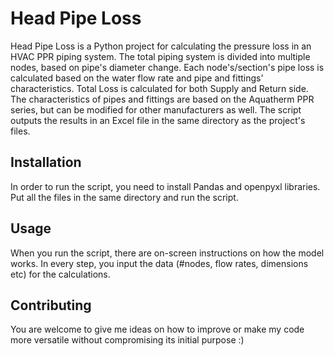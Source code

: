 # Head Pipe Loss

Head Pipe Loss is a Python project for calculating the pressure loss in an HVAC PPR piping system.
The total piping system is divided into multiple nodes, based on pipe's diameter change.
Each node's/section's pipe loss is calculated based on the water flow rate and pipe and fittings' characteristics.
Total Loss is calculated for both Supply and Return side.
The characteristics of pipes and fittings are based on the Aquatherm PPR series, but can be modified for other manufacturers as well.
The script outputs the results in an Excel file in the same directory as the project's files.

## Installation
In order to run the script, you need to install Pandas and openpyxl libraries.
Put all the files in the same directory and run the script.


## Usage
When you run the script, there are on-screen instructions on how the model works. In every step, you input the data (#nodes, flow rates, dimensions etc) for the calculations.



## Contributing
You are welcome to give me ideas on how to improve or make my code more versatile without compromising its initial purpose :)
